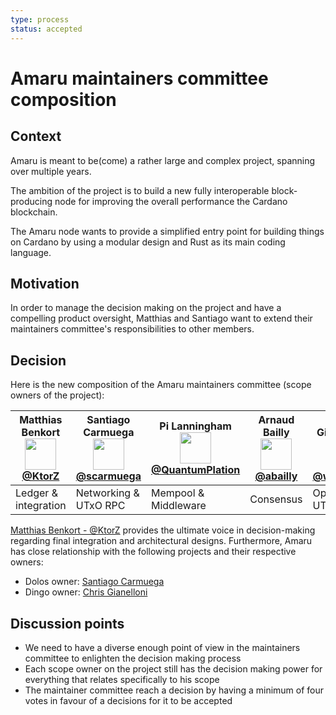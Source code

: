 ```yaml
---
type: process
status: accepted 
---
```


# Amaru maintainers committee composition

## Context

Amaru is meant to be(come) a rather large and complex project, spanning over multiple years. 

The ambition of the project is to build a new fully interoperable block-producing node for improving the overall performance the Cardano blockchain. 

The Amaru node wants to provide a simplified entry point for building things on Cardano by using a modular design and Rust as its main coding language.

## Motivation

In order to manage the decision making on the project and have a compelling product oversight, Matthias and Santiago want to extend their maintainers committee's responsibilities to other members.

## Decision

Here is the new composition of the Amaru maintainers committee (scope owners of the project):

| Matthias Benkort <br/> <img src="https://github.com/ktorz.png" width=50 height=50 /> <br/> [@KtorZ][] | Santiago Carmuega <br/> <img src="https://github.com/scarmuega.png" width=50 height=50 /> <br/> [@scarmuega][] | Pi Lanningham <br/> <img src="https://github.com/quantumplation.png" width=50 height=50 /> <br/> [@QuantumPlation][] |  Arnaud Bailly <br/> <img src="https://github.com/abailly.png" width=50 height=50 /> <br/> [@abailly][] | Chris Gianelloni <br/> <img src="https://github.com/wolf31o2.png" width=50 height=50 /> <br/> [@wolf31o2][] |
| --- | --- | --- | --- | --- |
| Ledger & integration | Networking & UTxO RPC | Mempool & Middleware | Consensus | Ops & UTxO RPC | 


[@KtorZ]: https://github.com/ktorz
[@scarmuega]: https://github.com/scarmuega
[@Quantumplation]: https://github.com/Quantumplation
[@abailly]: https://github.com/abailly
[@wolf31o2]: https://github.com/wolf31o2

[Matthias Benkort - @KtorZ](https://github.com/KtorZ) provides the ultimate voice in decision-making regarding final integration and architectural designs. Furthermore, Amaru has close relationship with the following projects and their respective owners:

- Dolos owner: [Santiago Carmuega](https://github.com/scarmuega)
- Dingo owner: [Chris Gianelloni](https://github.com/wolf31o2)

## Discussion points

- We need to have a diverse enough point of view in the maintainers committee to enlighten the decision making process
- Each scope owner on the project still has the decision making power for everything that relates specifically to his scope
- The maintainer committee reach a decision by having a minimum of four votes in favour of a decisions for it to be accepted
